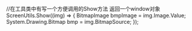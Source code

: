  //在工具类中有写一个方便调用的Show方法 返回一个window对象
 <br/>
  ScreenUtils.Show((img) =>
            {
                BitmapImage bmpImage = img.Image.Value;
                System.Drawing.Bitmap bmp = img.BitmapSource;
            });
